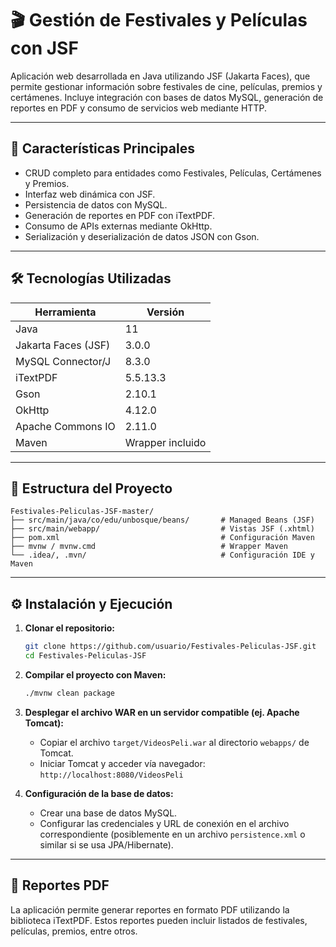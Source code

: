 # 🎬 Gestión de Festivales y Películas con JSF

Aplicación web desarrollada en Java utilizando JSF (Jakarta Faces), que permite gestionar información sobre festivales de cine, películas, premios y certámenes. Incluye integración con bases de datos MySQL, generación de reportes en PDF y consumo de servicios web mediante HTTP.

---

## 🚀 Características Principales

- CRUD completo para entidades como Festivales, Películas, Certámenes y Premios.
- Interfaz web dinámica con JSF.
- Persistencia de datos con MySQL.
- Generación de reportes en PDF con iTextPDF.
- Consumo de APIs externas mediante OkHttp.
- Serialización y deserialización de datos JSON con Gson.

---

## 🛠️ Tecnologías Utilizadas

| Herramienta         | Versión     |
|---------------------|-------------|
| Java                | 11          |
| Jakarta Faces (JSF) | 3.0.0       |
| MySQL Connector/J   | 8.3.0       |
| iTextPDF            | 5.5.13.3    |
| Gson                | 2.10.1      |
| OkHttp              | 4.12.0      |
| Apache Commons IO   | 2.11.0      |
| Maven               | Wrapper incluido |

---

## 📂 Estructura del Proyecto

```
Festivales-Peliculas-JSF-master/
├── src/main/java/co/edu/unbosque/beans/       # Managed Beans (JSF)
├── src/main/webapp/                           # Vistas JSF (.xhtml)
├── pom.xml                                    # Configuración Maven
├── mvnw / mvnw.cmd                            # Wrapper Maven
└── .idea/, .mvn/                              # Configuración IDE y Maven
```

---

## ⚙️ Instalación y Ejecución

1. **Clonar el repositorio:**
   ```bash
   git clone https://github.com/usuario/Festivales-Peliculas-JSF.git
   cd Festivales-Peliculas-JSF
   ```

2. **Compilar el proyecto con Maven:**
   ```bash
   ./mvnw clean package
   ```

3. **Desplegar el archivo WAR en un servidor compatible (ej. Apache Tomcat):**
   - Copiar el archivo `target/VideosPeli.war` al directorio `webapps/` de Tomcat.
   - Iniciar Tomcat y acceder vía navegador: `http://localhost:8080/VideosPeli`

4. **Configuración de la base de datos:**
   - Crear una base de datos MySQL.
   - Configurar las credenciales y URL de conexión en el archivo correspondiente (posiblemente en un archivo `persistence.xml` o similar si se usa JPA/Hibernate).

---

## 📄 Reportes PDF

La aplicación permite generar reportes en formato PDF utilizando la biblioteca iTextPDF. Estos reportes pueden incluir listados de festivales, películas, premios, entre otros.
